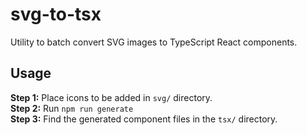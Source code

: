 # svg-to-tsx

Utility to batch convert SVG images to TypeScript React components.

## Usage

**Step 1:** Place icons to be added in `svg/` directory.  
**Step 2:** Run `npm run generate`  
**Step 3:** Find the generated component files in the `tsx/` directory.
